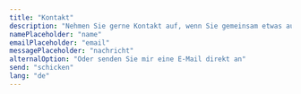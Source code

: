 ```yaml
---
title: "Kontakt"
description: "Nehmen Sie gerne Kontakt auf, wenn Sie gemeinsam etwas aufbauen möchten, eine Frage haben oder einfach nur Kontakt aufnehmen möchten."
namePlaceholder: "name"
emailPlaceholder: "email"
messagePlaceholder: "nachricht"
alternalOption: "Oder senden Sie mir eine E-Mail direkt an"
send: "schicken"
lang: "de"
---
```

